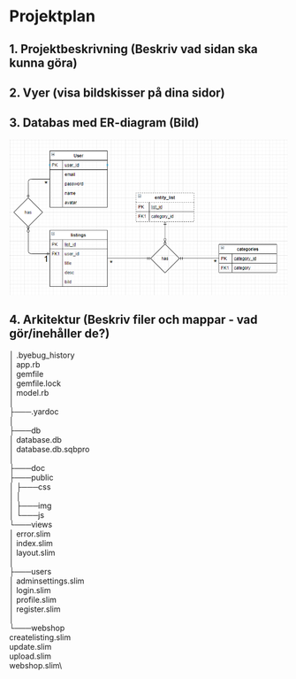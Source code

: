 # Projektplan

## 1. Projektbeskrivning (Beskriv vad sidan ska kunna göra)
## 2. Vyer (visa bildskisser på dina sidor)
## 3. Databas med ER-diagram (Bild)

![ER-diagram](er-diagram.PNG)

## 4. Arkitektur (Beskriv filer och mappar - vad gör/inehåller de?)
│   .byebug_history\
│   app.rb\
│   gemfile\
│   gemfile.lock\
│   model.rb\
│\
├───.yardoc\
│\
├───db\
│       database.db\
│       database.db.sqbpro\
│\
├───doc\
├───public\
│   ├───css\
│   │\
│   ├───img\
│   └───js\
└───views\
    │   error.slim\
    │   index.slim\
    │   layout.slim\
    │\
    ├───users\
    │       adminsettings.slim\
    │       login.slim\
    │       profile.slim\
    │       register.slim\
    │\
    └───webshop\
            createlisting.slim\
            update.slim\
            upload.slim\
            webshop.slim\
